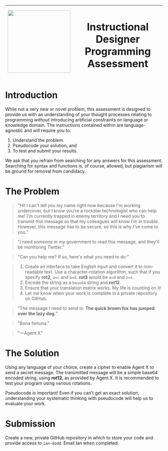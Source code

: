 | <img src="https://gist.githubusercontent.com/sonylnagale/062b13463394c162fe4fb7227b1a0675/raw/c0798c35ab0315db9611c66b85b1250f5f38011c/skills-gap.png" width="200px"/> | <h1>Instructional Designer Programming Assessment</h1> |
|---|---|

# Introduction

While not a very new or novel problem, this assessment is designed to provide us with an understanding of your thought processes relating to programming _without_ introducing artificial constraints on language or knowledge domain. The instructions contained within are language-agnostic and will require you to:

  1. Understand the problem.
  1. Pseudocode your solution, and
  1. To test and submit your results.

We ask that you refrain from searching for any answers for this assessment. Searching for syntax and functions is, of course, allowed, but plagiarism will be ground for removal from candidacy.

# The Problem

> "Hi! I can't tell you my name right now because I'm working undercover, but I know you're a rockstar technologist who can help me! I'm currently trapped in enemy territory and I need you to transmit this message so that my colleagues will know I'm in trouble. However, this message has to be secure, so this is why I've come to you."

> "I need _someone_ in my government to read this message, and they'll be monitoring Twitter."

> "Can you help me? If so, here's what you need to do:"

> 1. Create an interface to take English input and convert it to non-readable text. Use a character-rotation algorithm, such that if you specify **rot2**, `a=c` and `b=d`. **rot3** would be `a=d` and `z=c`.
> 1. Encode the string as a `base64` string and **rot12**.
> 1. Ensure that your translation matrix works. My life is counting on it!
> 1. Let me know when your work is complete in a private repository on GitHub.

> "The message I need to send is: **The quick brown fox has jumped over the lazy dog.**"

> "Bona fortuna."

> "—Agent X"

# The Solution

Using any language of your choice, create a cipher to enable Agent X to send a secret message. The transmitted message will be a simple base64 encoded string, using **rot12**, as provided by Agent X. It is recommended to test your program using various rotations.

Pseudocode is important! Even if you can't get an exact solution, understanding your systematic thinking with pseudocode will help us to evaluate your work.

# Submission

Create a new, private GitHub repository in which to store your code and provide access to `ian-dodd`. Email Ian when completed.
